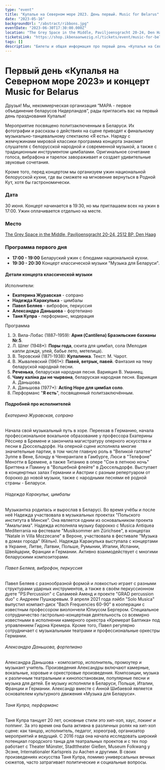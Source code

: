 ```yaml
---
type: "event"
title: "Купалье на Северном море 2023. День первый. Music for Belarus"
date: "2023-05-16"
backgroundUrl: "/abstract/ribbons.jpg"
eventDate: "2023-06-30T17:30:00.000Z"
location: "The Grey Space in the Middle, Paviljoensgracht 20-24, Den Haag"
ticketsLink: "https://shop.ikbenaanwezig.nl/tickets/event/music-for-belarus-2023"
tags: []
description: "Билеты и общая информация про первый день «Купалья на Северном море 2023» и концерт Music for Belarus"
---
```


# Первый день «Купалья на Северном море 2023» и концерт Music for Belarus

Друзья! Мы, некоммерческая организация “МАРА - первое объединение беларусов Нидерландов”, рады пригласить вас на первый день празднования Купалья!

Мероприятие посвящено политзаключенным в Беларуси. Их фотографии и рассказы о действиях на сцене приводят к финальному музыкально-танцевальному спектаклю «Я есть». Наряду с жемчужинами мировой классики программа концерта знакомит слушателя с белорусской народной и современной музыкой, а также с традиционным инструментом цимбалами.
Оригинальное сочетание голоса, вибрафона и тарелок завораживает и создает удивительные звуковые сочетания.

Кроме того, перед концертом мы организуем ужин национальной белорусской кухни, где вы сможете на мгновение вернуться в Родной Кут, хотя бы гастрономически.

### Дата
30 июня. Концерт начинается в 19:30, но мы приглашаем всех на ужин в 17:00. Ужин оплачивается отдельно на месте. 

### Место
[The Grey Space in the Middle, Paviljoensgracht 20-24, 2512 BP, Den Haag](https://goo.gl/maps/Kmi2kzQXV2971sjG8)

### Программа первого дня
- **17:00 - 19:00** Беларуский ужин с блюдами национальной кухни.
- **19:30 - 20:30** Концерт классической музыки "Музыка для Беларуси".

#### Детали концерта классической музыки

Исполнители:
* **Екатерина Журавская** - сопрано
* **Надежда Каракулька** - цимбалы
* **Павел Беляев** - виброфон, перкуссия
* **Александра Даньшова** - фортепиано
* **Таня Купра** - перформанс, модерация

Программа
1. Э. Вила-Лобас (1887–1959): **Ария (Cantilena) Бразильские бахианы Nr.5**.
2. Л. Шлег (1948*): **Поры года**, сюита для цимбал, сола (Мелодия капли дождя, улей, бабье лето, метелица).
3. В. Теровский (1871-1938): **Купалинка**. Текст: М. Чарот.
4. В. Жывалевский (1961*): **Павей, ветрык, павей**. Фантазия на тему беларуской народнай песни.
5. **Реченька**, беларуская народная песня. Варияция В. Уманиец.
6. **Чаму каліна ды не чырвона**, беларуская народная песня. Варияция А. Даньшова.
7. А. Даньшова (1977*): **Acting Hope для цимбал соло**.
8. Перформанс "**Я есть**", посвященный политзаключённым.

#### Подробней про исполнителей

###### Екатерина Журавская, сопрано

Начала свой музыкальный путь в хоре. Переехав в Германию, начала
профессиональное вокальное образование у профессора Екатерины Рёсснер в 
Бремене и закончила магистратуру оперного искусства и песни в Дюссельдорфе.
На оперной сцене исполняла многие значительные партии, в том числе главную роль
в "Великой галатее" Зуппе в Вене, Блонду в Ченерантале в Гамбурге, Люси в "Телефоне" Менотти в Бремене,
а также Титанию в опере "Сон в летнюю ночь" Бриттена и Памину в "Волшебной флейте" в Дюссельдорфе.
Выступает в конценртных залах Германии и Австрии с разным репертуаром от борокко до новой музыки, 
также с народными песнями её родной страны - Беларуси.

###### Надежда Каракульк, цимбалы

Музыкантка родилась и вырослав в Беларусі. Во время учёбы и после неё
Надежда участвовала в музыкальных проектах "Польского института в
Минске". Она является одним из основальником проекта "Амальгама".
Надежда исполняла музыку баррокко с Musica Antiquea Mediterrania на
фестевале "Musiksommer am Zürichsee", в концертах "Natale in Villa
Mozzecane" в Вероне, участвовала в фестивале "Музыка в домах города"
(Кёльн). Надежда Каракулька выступала с концертами в Украине, Литве,
Латвии, Польше, Румынии, Италии, Испании, Швейцарии, Франции и
Германии. Активно взаимодействует с многими беларускими композиторами.

###### Павел Беляев, виброфон, перкуссия

Павел Беляев с разнообразной формой и ловкостью играет с разными
структурами ударных инструментов, а также в своём перкуссионном дуете
"PS:Percussion" с Саламеей Аменд и проекте "GRAD percussion duo" с
Андреем Пушкаревым. 9 апреля 2021 года лэйбл "Solo Musica" выпустил
компакт-диск "Bach Frequencies 60-90" в кооперации с известным
профессором виолончели Юлиусом Бергером. Специальное сотрудничество
гастрольно-концертная деятельность со всемирно известными
в исполнении камерного оркестра «Кремерат Балтика» под управлением Гидона Кремера.
Кроме того, Павел регулярно сотрудничает с музыкальными театрами и
профессиональные оркестры Германии.

###### Александра Даньшова, фортепиано

Александра Даньшова - композитор, исполнитель, промоутер и музыкант
учитель. Произведения Александры включают камерные, вокальные, хоровые и оркестровые произведения.
Композиции, музыка к различным театральным и кинопостановкам, популярные
песни и музыка для детей. Ее музыку исполняли в Беларуси, Польше,
Италии, Франции и Германии. Александр вместе с Анной Шибаевой
является основателем культурного движения «Музыка для Беларуси».

###### Таня Купра, перформанс

Таня Купра танцует 20 лет, основные стили
это хип-хоп, хаус, локинг и поппинг. За это время она была
активна в различных ролях на хип-хоп сцене: как танцор, исполнитель,
педагог, хореограф, организатор мероприятий и ведущий. С 2016 года
она начала исследовать широкий потенциал городского танца для
театральных проектов и с тех пор работает с Theater Münster,
Stadttheater Gießen, Museum Folkwang у Эсэне, Internationaler
Karlspreis zu Aachen и другими. В своих произведениях искусства Таня Купра,
помимо универсальных вечных сюжетов, часто затрагивает политические и
социальные вопросы.
